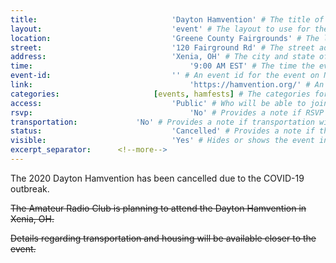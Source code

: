```yaml
---
title:								'Dayton Hamvention' # The title of the event.
layout:								'event' # The layout to use for the event.
location:							'Greene County Fairgrounds' # The location or physical building of the event.
street:								'120 Fairground Rd' # The street address of the event.
address:							'Xenia, OH' # The city and state of the event.
time:									'9:00 AM EST' # The time the event will start. Not the departure time.
event-id:							'' # An event id for the event on NinerEngage. If one is not provided the event will attempt to use the link instead.
link:									'https://hamvention.org/' # An external link to the event if it is not being hosted on NinerEngage.
categories:						[events, hamfests] # The categories for the event. Meetings should always be 'events meetings'.
access:								'Public' # Who will be able to join us for the event. Should be a value of 'Club', 'School', or 'Public'.
rsvp:									'No' # Provides a note if RSVP via email is required.
transportation:				'No' # Provides a note if transportation will be provided.
status:								'Cancelled' # Provides a note if the event has been cancelled or is planned. Should be a value of 'Attending', 'Planned', or 'Cancelled'.
visible:							'Yes' # Hides or shows the event in feeds.
excerpt_separator:		<!--more-->
---
```



The 2020 Dayton Hamvention has been cancelled due to the COVID-19 outbreak.

<!--more-->

~~The Amateur Radio Club is planning to attend the Dayton Hamvention in Xenia, OH.~~

~~Details regarding transportation and housing will be available closer to the event.~~
